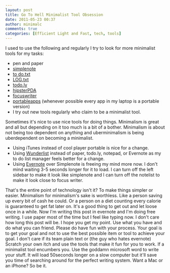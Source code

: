 ```yaml
---
layout: post
title: Go To Hell Minimalist Tool Obsession
date: 2011-05-23 00:37
author: minimalc
comments: true
categories: [Efficient Light and Fast, tech, tools]
---
```

<div>I used to use the following and regularly I try to look for more minimalist tools for my tasks:</div>
<ul>
	<li>pen and paper</li>
	<li><a href="http://simplenoteapp.com/">simplenote</a></li>
	<li><a href="http://lifehacker.com/5743081/why-i-get-more-done-with-plain-text-to+do-lists">to do.txt</a></li>
	<li><a href="http://lifehacker.com/5582372/use-a-daily-log-to-keep-yourself-focused-on-productivity">LOG.txt</a></li>
	<li><a href="http://todo.ly">todo.ly</a></li>
	<li><a href="http://www.43folders.com/2004/09/03/introducing-the-hipster-pda">hipsterPDA</a></li>
	<li><a href="http://gottcode.org/focuswriter/">focuswriter</a></li>
	<li><a href="http://portableapps.com/">portableapps</a> (whenever possible every app in my laptop is a portable version)</li>
	<li>I try out new tools regularly who claim to be a minimalist tool.</li>
</ul>
Sometimes it's nice to use nice tools for doing things. Minimalism is great and all but depending on it too much is a bit of a bother. Minimalism is about not being too dependent on anything and uberminimalism is being uberdependent on becoming a minimalist.
<ul>
	<li>Using iTunes instead of cool player portable is nice for a change.</li>
	<li>Using <a href="http://www.6wunderkinder.com/wunderlist/">Wunderlist</a> instead of paper, todo.ly, notepad, or Evernote as my to do list manager feels better for a change.</li>
	<li>Using <a href="http://evernote.com">Evernote</a> over Simplenote is freeing my mind more now. I don't mind waiting 3-5 seconds longer for it to load. I can turn off the left sidebar to make it look like simplenote and I can turn off the notelist to make it look close to focus writer.</li>
</ul>
That's the entire point of technology isn't it? To make things simpler or easier. Minimalism for minimalism's sake is worthless. Like a person saving up every bit of cash he could. Or a person on a diet counting every calorie is guaranteed to get fat later on. It's a good thing to get out and let loose once in a while. Now I'm writing this post in evernote and I'm doing free writing. I use paper most of the time but I feel like typing now. I don't care how long this post will be. I hope you get my point. Use what you have and do what you can friend. Please do have fun with your process. Your goal is to get your goal and not to use the best possible item or tool to achieve your goal. I don't care if its team plain text or (the guy who hates evernote) Scratch your own itch and use the tools that make it fun for you to work. If a minimalist tool encumbers you. Use the goddamn microsoft word to write your stuff. It will load 50seconds longer on a slow computer but it'll save you time of searching around for the perfect writing system. Want a Mac or an iPhone? So be it.

&nbsp;

